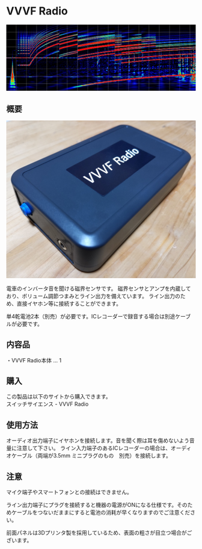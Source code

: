 # VVVF Radio
![スペクトル](./img/spectrum.jpg)

## 概要
![本体画像](./img/VVVF-Radio.jpg)

電車のインバータ音を聞ける磁界センサです。
磁界センサとアンプを内蔵しており、ボリューム調節つまみとライン出力を備えています。
ライン出力のため、直接イヤホン等に接続することができます。

単4乾電池2本（別売）が必要です。ICレコーダーで録音する場合は別途ケーブルが必要です。

## 内容品
・VVVF Radio本体 … 1

## 購入
この製品は以下のサイトから購入できます。  
スイッチサイエンス - VVVF Radio

## 使用方法
オーディオ出力端子にイヤホンを接続します。音を聞く際は耳を傷めないよう音量に注意して下さい。
ライン入力端子のあるICレコーダーの場合は、オーディオケーブル（両端が3.5mm ミニプラグのもの　別売）を接続します。


## 注意
マイク端子やスマートフォンとの接続はできません。 

ライン出力端子にプラグを接続すると機器の電源がONになる仕様です。そのためケーブルをつないだままにすると電池の消耗が早くなりますのでご注意ください。 

前面パネルは3Dプリンタ製を採用しているため、表面の粗さが目立つ場合がございます。
